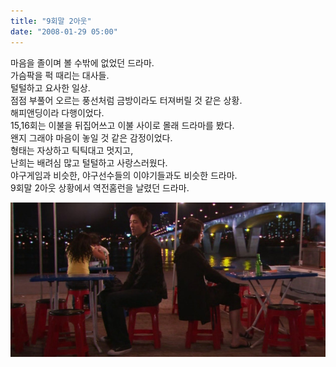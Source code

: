 ```yaml
---
title: "9회말 2아웃"
date: "2008-01-29 05:00"
---
```


마음을 졸이며 볼 수밖에 없었던 드라마.  
가슴팍을 퍽 때리는 대사들.  
털털하고 요사한 일상.  
점점 부풀어 오르는 풍선처럼 금방이라도 터져버릴 것 같은 상황.  
해피앤딩이라 다행이었다.  
15,16회는 이불을 뒤집어쓰고 이불 사이로 몰래 드라마를 봤다.  
왠지 그래야 마음이 놓일 것 같은 감정이었다.  
형태는 자상하고 틱틱대고 멋지고,  
난희는 배려심 많고 털털하고 사랑스러웠다.  
야구게임과 비슷한, 야구선수들의 이야기들과도 비슷한 드라마.  
9회말 2아웃 상황에서 역전홈런을 날렸던 드라마.  

![](/photo/movie/2008-01-29-9회말_2아웃.jpg)